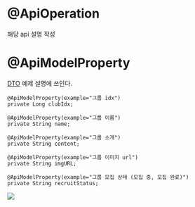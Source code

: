 # @ApiOperation

해당 api 설명 작성

# @ApiModelProperty

[DTO](DTO) 예제 설명에 쓰인다.

```
@ApiModelProperty(example="그룹 idx")  
private Long clubIdx;  
  
@ApiModelProperty(example="그룹 이름")  
private String name;  
  
@ApiModelProperty(example="그룹 소개")  
private String content;  
  
@ApiModelProperty(example="그룹 이미지 url")  
private String imgURL;  
  
@ApiModelProperty(example="그룹 모집 상태 (모집 중, 모집 완료)")  
private String recruitStatus;
```

![](https://i.imgur.com/96GxJZy.png)

